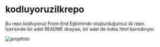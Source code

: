 # kodluyoruzilkrepo
Bu repo kodluyoruz Front-End Eğitiminde oluşturduğumuz ilk repo. İçerisinde bir adet README dosyası, bir adet de index.html barındırıyor.


![projefoto]([url=https://www.hizliresim.com/fs6pe86][img]https://i.hizliresim.com/fs6pe86.png[/img][/url])
